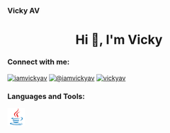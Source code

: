 ### Vicky AV

<h1 align="center">Hi 👋, I'm Vicky</h1>

<h3 align="left">Connect with me:</h3>
<p align="left">
<a href="https://twitter.com/iamvickyav" target="blank"><img align="center" src="https://raw.githubusercontent.com/rahuldkjain/github-profile-readme-generator/master/src/images/icons/Social/twitter.svg" alt="iamvickyav" height="30" width="40" /></a>
<a href="https://medium.com/@iamvickyav" target="blank"><img align="center" src="https://raw.githubusercontent.com/rahuldkjain/github-profile-readme-generator/master/src/images/icons/Social/medium.svg" alt="@iamvickyav" height="30" width="40" /></a>
<a href="https://www.youtube.com/c/vickyav" target="blank"><img align="center" src="https://raw.githubusercontent.com/rahuldkjain/github-profile-readme-generator/master/src/images/icons/Social/youtube.svg" alt="vickyav" height="30" width="40" /></a>
</p>

<h3 align="left">Languages and Tools:</h3>
<p align="left"> <a href="https://www.java.com" target="_blank"> <img src="https://raw.githubusercontent.com/devicons/devicon/master/icons/java/java-original.svg" alt="java" width="40" height="40"/> </a> </p>
